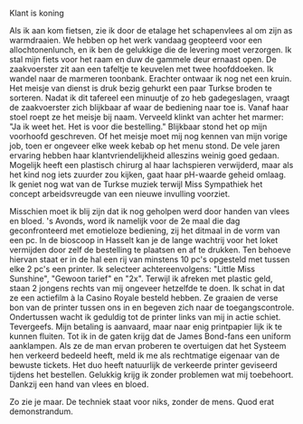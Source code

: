 Klant is koning

Als ik aan kom fietsen, zie ik door de etalage het schapenvlees al om zijn as warmdraaien. We hebben op het werk vandaag geopteerd voor een allochtonenlunch, en ik ben de gelukkige die de levering moet verzorgen. Ik stal mijn fiets voor het raam en duw de gammele deur ernaast open. De zaakvoerster zit aan een tafeltje te keuvelen met twee hoofddoeken. Ik wandel naar de marmeren toonbank. Erachter ontwaar ik nog net een kruin. Het meisje van dienst is druk bezig gehurkt een paar Turkse broden te sorteren. Nadat ik dit tafereel een minuutje of zo heb gadegeslagen, vraagt de zaakvoerster zich blijkbaar af waar de bediening naar toe is. Vanaf haar stoel roept ze het meisje bij naam. Verveeld klinkt van achter het marmer: "Ja ik weet het. Het is voor die bestelling." Blijkbaar stond het op mijn voorhoofd geschreven. Of het meisje moet mij nog kennen van mijn vorige job, toen er ongeveer elke week kebab op het menu stond. De vele jaren ervaring hebben haar klantvriendelijkheid alleszins weinig goed gedaan. Mogelijk heeft een plastisch chirurg al haar lachspieren verwijderd, maar als het kind nog iets zuurder zou kijken, gaat haar pH-waarde geheid omlaag. Ik geniet nog wat van de Turkse muziek terwijl Miss Sympathiek het concept arbeidsvreugde van een nieuwe invulling voorziet.

Misschien moet ik blij zijn dat ik nog geholpen werd door handen van vlees en bloed. 's Avonds, word ik namelijk voor de 2e maal die dag geconfronteerd met emotieloze bediening, zij het ditmaal in de vorm van een pc. In de bioscoop in Hasselt kan je de lange wachtrij voor het loket vermijden door zelf de bestelling te plaatsen en af te drukken. Ten behoeve hiervan staat er in de hal een rij van minstens 10 pc's opgesteld met tussen elke 2 pc's een printer. Ik selecteer achtereenvolgens: "Little Miss Sunshine", "Gewoon tarief" en "2x". Terwijl ik afreken met plastic geld, staan 2 jongens rechts van mij ongeveer hetzelfde te doen. Ik schat in dat ze een actiefilm à la Casino Royale besteld hebben. Ze graaien de verse bon van de printer tussen ons in en begeven zich naar de toegangscontrole. Ondertussen wacht ik geduldig tot de printer links van mij in actie schiet. Tevergeefs. Mijn betaling is aanvaard, maar naar enig printpapier lijk ik te kunnen fluiten. Tot ik in de gaten krijg dat de James Bond-fans een uniform aanklampen. Als ze de man ervan proberen te overtuigen dat het Systeem hen verkeerd bedeeld heeft, meld ik me als rechtmatige eigenaar van de bewuste tickets. Het duo heeft natuurlijk de verkeerde printer geviseerd tijdens het bestellen. Gelukkig krijg ik zonder problemen wat mij toebehoort. Dankzij een hand van vlees en bloed.

Zo zie je maar. De techniek staat voor niks, zonder de mens. Quod erat demonstrandum.